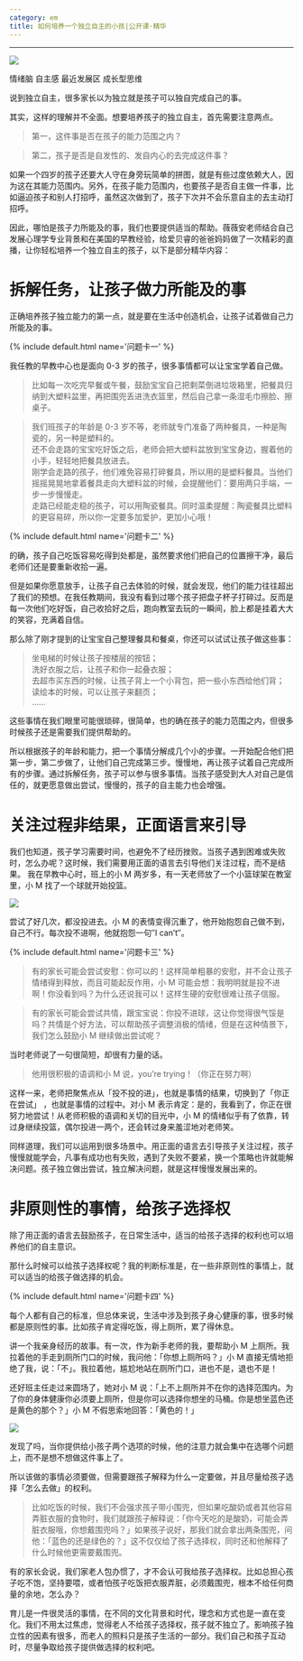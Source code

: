 ```yaml
---
category: em
title: 如何培养一个独立自主的小孩|公开课·精华
---
```





-----------
![](http://pics.ibrainbaby.cn/2017-07-14-em-dependece-0-6-01.jpg)

情绪脑  自主感  最近发展区 成长型思维

说到独立自主，很多家长以为独立就是孩子可以独自完成自己的事。

其实，这样的理解并不全面。想要培养孩子的独立自主，首先需要注意两点。
> 第一，这件事是否在孩子的能力范围之内？

> 第二，孩子是否是自发性的、发自内心的去完成这件事？

如果一个四岁的孩子还要大人守在身旁玩简单的拼图，就是有些过度依赖大人，因为这在其能力范围内。另外，在孩子能力范围内，也要孩子是否自主做一件事，比如逼迫孩子和别人打招呼，虽然这次做到了，孩子下次并不会乐意自主的去主动打招呼。

因此，哪怕是孩子力所能及的事，我们也要提供适当的帮助。薇薇安老师结合自己发展心理学专业背景和在美国的早教经验，给爱贝睿的爸爸妈妈做了一次精彩的直播，让你轻松培养一个独立自主的孩子，以下是部分精华内容：



# 拆解任务，让孩子做力所能及的事

正确培养孩子独立能力的第一点，就是要在生活中创造机会，让孩子试着做自己力所能及的事。

{% include default.html name='问题卡一' %}

我任教的早教中心也是面向 0-3 岁的孩子，很多事情都可以让宝宝学着自己做。

> 比如每一次吃完早餐或午餐，鼓励宝宝自己把剩菜倒进垃圾箱里，把餐具归纳到大塑料盆里，再把围兜丢进洗衣篮里，然后自己拿一条湿毛巾擦脸、擦桌子。  

> 我们班孩子的年龄是 0-3 岁不等，老师就专门准备了两种餐具，一种是陶瓷的，另一种是塑料的。  
还不会走路的宝宝吃好饭之后，老师会把大塑料盆放到宝宝身边，握着他的小手，轻轻地把餐具放进去。  
刚学会走路的孩子，他们难免容易打碎餐具，所以用的是塑料餐具。当他们摇摇晃晃地拿着餐具走向大塑料盆的时候，会提醒他们：要用两只手端，一步一步慢慢走。  
走路已经能走稳的孩子，可以用陶瓷餐具。同时温柔提醒：陶瓷餐具比塑料的更容易碎，所以你一定要多加爱护，更加小心哦！ 

{% include default.html name='问题卡二' %} 


的确，孩子自己吃饭容易吃得到处都是，虽然要求他们把自己的位置擦干净，最后老师们还是要重新收拾一遍。  

但是如果你愿意放手，让孩子自己去体验的时候，就会发现，他们的能力往往超出了我们的预想。在我任教期间，我没有看到过哪个孩子把盘子杯子打碎过。反而是每一次他们吃好饭，自己收拾好之后，跑向教室去玩的一瞬间，脸上都是挂着大大的笑容，充满着自信。

那么除了刚才提到的让宝宝自己整理餐具和餐桌，你还可以试试让孩子做这些事：

> 坐电梯的时候让孩子按楼层的按钮；  
> 洗好衣服之后，让孩子和你一起叠衣服；  
> 去超市买东西的时候，让孩子背上一个小背包，把一些小东西给他们背；  
> 读绘本的时候，可以让孩子来翻页；  
……

这些事情在我们眼里可能很琐碎，很简单，也的确在孩子的能力范围之内，但很多时候孩子还是需要我们提供帮助的。

所以根据孩子的年龄和能力，把一个事情分解成几个小的步骤。一开始配合他们把第一步，第二步做了，让他们自己完成第三步。慢慢地，再让孩子试着自己完成所有的步骤。通过拆解任务，孩子可以参与很多事情。当孩子感受到大人对自己是信任的，就更愿意做出尝试，慢慢的，孩子的自主能力也会增强。

# 关注过程非结果，正面语言来引导

我们也知道，孩子学习需要时间，也避免不了经历挫败。当孩子遇到困难或失败时，怎么办呢？这时候，我们需要用正面的语言去引导他们关注过程，而不是结果。
我在早教中心时，班上的小 M 两岁多，有一天老师放了一个小篮球架在教室里，小 M 找了一个球就开始投篮。

![](http://pics.ibrainbaby.cn/2017-07-14-em-dependece-0-6-02.jpg)

尝试了好几次，都没投进去。小 M 的表情变得沉重了，他开始抱怨自己做不到，自己不行。每次投不进啊，他就抱怨一句″I can’t″。


{% include default.html name='问题卡三' %} 


> 有的家长可能会尝试安慰：你可以的！这样简单粗暴的安慰，并不会让孩子情绪得到释放，而且可能起反作用，小 M 可能会想：我明明就是投不进啊！你没看到吗？为什么还说我可以！这样生硬的安慰很难让孩子信服。

> 有的家长可能会尝试共情，跟宝宝说：你投不进球，这让你觉得很气馁是吗？共情是个好方法，可以帮助孩子调整消极的情绪，但是在这种情景下，我们怎么鼓励小 M 继续做出尝试呢？

当时老师说了一句很简短，却很有力量的话。
> 他用很积极的语调和小 M 说，you’re trying！（你正在努力啊）  

这样一来，老师把聚焦点从「投不投的进」，也就是事情的结果，切换到了「你正在尝试」 ，也就是事情的过程中。对小 M 表示肯定：是的，我看到了，你正在很努力地尝试！从老师积极的语调和关切的目光中，小 M 的情绪似乎有了依靠，转过身继续投篮，偶尔投进一两个，还会转过身来羞涩地对老师笑。

同样道理，我们可以运用到很多场景中。用正面的语言去引导孩子关注过程，孩子慢慢就能学会，凡事有成功也有失败，遇到了失败不要紧，换一个策略也许就能解决问题。孩子独立做出尝试，独立解决问题，就是这样慢慢发展出来的。

# 非原则性的事情，给孩子选择权

除了用正面的语言去鼓励孩子，在日常生活中，适当的给孩子选择的权利也可以培养他们的自主意识。

那什么时候可以给孩子选择权呢？我的判断标准是，在一些非原则性的事情上，就可以适当的给孩子做选择的机会。


{% include default.html name='问题卡四' %} 


每个人都有自己的标准，但总体来说，生活中涉及到孩子身心健康的事，很多时候都是原则性的事。比如孩子肯定得吃饭，得上厕所，累了得休息。

讲一个我亲身经历的故事。有一次，作为新手老师的我，要帮助小 M 上厕所。我拉着他的手走到厕所门口的时候，我问他：「你想上厕所吗？」小  M 直接无情地拒绝了我，说：「不」。我拉着他，尴尬地站在厕所门口，进也不是，退也不是！

还好班主任走过来圆场了，她对小 M 说：「上不上厕所并不在你的选择范围内。为了你的身体健康你必须要上厕所，但是你可以选择你想坐的马桶。你是想坐蓝色还是黄色的那个？」小 M 不假思索地回答：「黄色的！」

![](http://pics.ibrainbaby.cn/2017-07-14-em-dependece-0-6-03.jpg)

发现了吗，当你提供给小孩子两个选项的时候，他的注意力就会集中在选哪个问题上，而不是想不想做这件事上了。

所以该做的事情必须要做，但需要跟孩子解释为什么一定要做，并且尽量给孩子选择「怎么去做」的权利。

> 比如吃饭的时候，我们不会强求孩子带小围兜，但如果吃酸奶或者其他容易弄脏衣服的食物时，我们就跟孩子解释说：「你今天吃的是酸奶，可能会弄脏衣服哦，你想戴围兜吗？」如果孩子说好，那我们就会拿出两条围兜，问他：「蓝色的还是绿色的？」这不仅仅给了孩子选择权，同时还和他解释了什么时候他更需要戴围兜。

有的家长会说，我们家老人包办惯了，才不会认可我给孩子选择权。比如总担心孩子吃不饱，坚持要喂，或者怕孩子吃饭把衣服弄脏，必须戴围兜，根本不给任何商量的余地，怎么办？

育儿是一件很灵活的事情，在不同的文化背景和时代，理念和方式也是一直在变化。我们不用太过焦虑，觉得老人不给孩子选择权，孩子就不独立了。影响孩子独立性的因素有很多，而老人的照料只是孩子生活的一部分。我们自己和孩子互动时，尽量争取给孩子提供做选择的权利吧。
